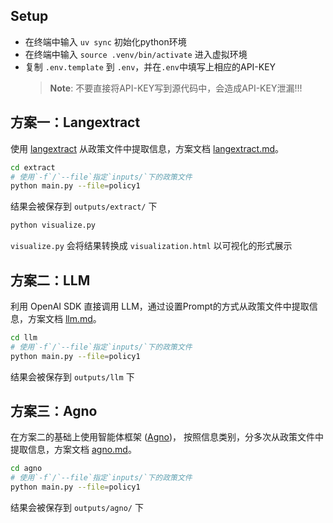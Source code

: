 ## Setup
- 在终端中输入 `uv sync` 初始化python环境
- 在终端中输入 `source .venv/bin/activate` 进入虚拟环境
- 复制 `.env.template` 到 `.env`，并在`.env`中填写上相应的API-KEY
  >**Note**: 不要直接将API-KEY写到源代码中，会造成API-KEY泄漏!!!

## 方案一：Langextract
使用 [langextract](https://github.com/google/langextract) 从政策文件中提取信息，方案文档 [langextract.md](docs/langextract.md)。
```bash
cd extract
# 使用`-f`/`--file`指定`inputs/`下的政策文件
python main.py --file=policy1
```
结果会被保存到 `outputs/extract/` 下
```bash
python visualize.py
```
`visualize.py` 会将结果转换成 `visualization.html` 以可视化的形式展示


## 方案二：LLM
利用 OpenAI SDK 直接调用 LLM，通过设置Prompt的方式从政策文件中提取信息，方案文档 [llm.md](docs/llm.md)。
```bash
cd llm
# 使用`-f`/`--file`指定`inputs/`下的政策文件
python main.py --file=policy1
```
结果会被保存到 `outputs/llm` 下

## 方案三：Agno
在方案二的基础上使用智能体框架 ([Agno](https://www.agno.com/))， 按照信息类别，分多次从政策文件中提取信息，方案文档 [agno.md](docs/agno.md)。
```bash
cd agno
# 使用`-f`/`--file`指定`inputs/`下的政策文件
python main.py --file=policy1
```
结果会被保存到 `outputs/agno/` 下
